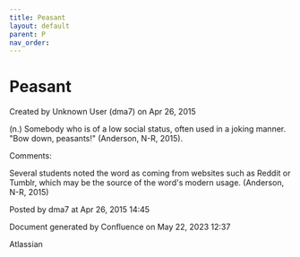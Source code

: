 ```yaml
---
title: Peasant
layout: default
parent: P
nav_order:
---
```


# Peasant

Created by  Unknown User (dma7) on Apr 26, 2015

(n.) Somebody who is of a low social status, often used in a joking manner. &quot;Bow down, peasants!&quot; (Anderson, N-R, 2015).

Comments:

Several students noted the word as coming from websites such as Reddit or Tumblr, which may be the source of the word's modern usage. (Anderson, N-R, 2015)

Posted by dma7 at Apr 26, 2015 14:45

Document generated by Confluence on May 22, 2023 12:37

Atlassian
